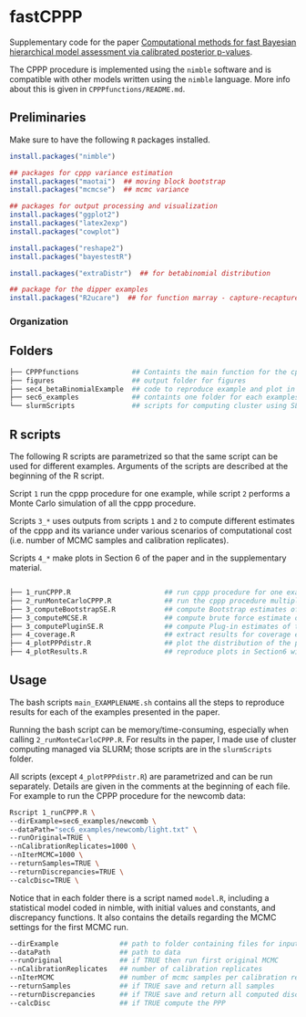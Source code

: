 # fastCPPP

Supplementary code for the paper [Computational methods for fast Bayesian hierarchical model assessment via calibrated posterior p-values](https://arxiv.org/abs/2306.04866).

The CPPP procedure is implemented using the `nimble` software and is compatible with other models written using the `nimble` language. More info about this is given in `CPPPfunctions/README.md`.

## Preliminaries 

Make sure to have the following `R` packages installed.

```r
install.packages("nimble")

## packages for cppp variance estimation
install.packages("maotai")  ## moving block bootstrap
install.packages("mcmcse")  ## mcmc variance

## packages for output processing and visualization
install.packages("ggplot2")
install.packages("latex2exp")
install.packages("cowplot")

install.packages("reshape2")
install.packages("bayestestR")

install.packages("extraDistr")  ## for betabinomial distribution

## package for the dipper examples
install.packages("R2ucare")  ## for function marray - capture-recapture example


```

### Organization

## Folders 

```bash
├── CPPPfunctions             ## Containts the main function for the cppp procedure
├── figures                   ## output folder for figures
├── sec4_betaBinomialExample  ## code to reproduce example and plot in Section 4
├── sec6_examples             ## containts one folder for each examples in Section 6	
└── slurmScripts              ## scripts for computing cluster using SLURM
```

## R scripts

The following R scripts are parametrized so that the same script can be used for different examples. Arguments of the scripts are described at the beginning of the R script. 

Script `1` run the cppp procedure for one example, while script `2` performs a Monte Carlo simulation of all the cppp procedure.

Scripts `3_*` uses outputs from scripts `1` and `2` to compute different estimates of the cppp and its variance under various scenarios of computational cost (i.e. number of MCMC samples and calibration replicates). 

Scripts `4_*` make plots in Section 6 of the paper and in the supplementary material.

```bash

├── 1_runCPPP.R                       ## run cppp procedure for one example
├── 2_runMonteCarloCPPP.R             ## run the cppp procedure multiple times for brute force Monte Carlo estimation
├── 3_computeBootstrapSE.R            ## compute Bootstrap estimates of the cppp standard error + coverage
├── 3_computeMCSE.R                   ## compute brute force estimate of the cppp standard error via Monte carlo 
├── 3_computePluginSE.R               ## compute Plug-in estimates of the cppp standard error + coverage
├── 4_coverage.R                      ## extract results for coverage e
├── 4_plotPPPdistr.R                  ## plot the distribution of the ppp for the examples
├── 4_plotResults.R                   ## reproduce plots in Section6 with cppp estimates and variance estimates

```

## Usage

The bash scripts `main_EXAMPLENAME.sh` contains all the steps to reproduce results for each of the examples presented in the paper. 

Running the bash script can be memory/time-consuming, especially when calling `2_runMonteCarloCPPP.R`. For results in the paper, I made use of cluster computing managed via SLURM; those scripts are in the `slurmScripts` folder.

All scripts (except `4_plotPPPdistr.R`) are parametrized and can be run separately. Details are given in the comments at the beginning of each file. For example to run the CPPP procedure for the newcomb data:

```bash
Rscript 1_runCPPP.R \
--dirExample=sec6_examples/newcomb \
--dataPath="sec6_examples/newcomb/light.txt" \
--runOriginal=TRUE \
--nCalibrationReplicates=1000 \
--nIterMCMC=1000 \
--returnSamples=TRUE \
--returnDiscrepancies=TRUE \
--calcDisc=TRUE \
```

Notice that in each folder there is a script named `model.R`, including a statistical model coded in nimble, with initial values and constants, and discrepancy functions. It also contains the details regarding the MCMC settings for the first MCMC run.

```bash
--dirExample               ## path to folder containing files for input and outputs 
--dataPath                 ## path to data
--runOriginal              ## if TRUE then run first original MCMC 
--nCalibrationReplicates   ## number of calibration replicates
--nIterMCMC                ## number of mcmc samples per calibration replicates
--returnSamples            ## if TRUE save and return all samples
--returnDiscrepancies      ## if TRUE save and return all computed discrepancies
--calcDisc                 ## if TRUE compute the PPP
```
